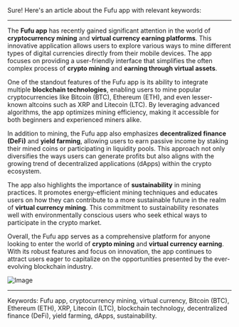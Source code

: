 Sure! Here's an article about the Fufu app with relevant keywords:

---

The **Fufu app** has recently gained significant attention in the world of **cryptocurrency mining** and **virtual currency earning platforms**. This innovative application allows users to explore various ways to mine different types of digital currencies directly from their mobile devices. The app focuses on providing a user-friendly interface that simplifies the often complex process of **crypto mining** and **earning through virtual assets**.

One of the standout features of the Fufu app is its ability to integrate multiple **blockchain technologies**, enabling users to mine popular cryptocurrencies like Bitcoin (BTC), Ethereum (ETH), and even lesser-known altcoins such as XRP and Litecoin (LTC). By leveraging advanced algorithms, the app optimizes mining efficiency, making it accessible for both beginners and experienced miners alike.

In addition to mining, the Fufu app also emphasizes **decentralized finance (DeFi)** and **yield farming**, allowing users to earn passive income by staking their mined coins or participating in liquidity pools. This approach not only diversifies the ways users can generate profits but also aligns with the growing trend of decentralized applications (dApps) within the crypto ecosystem.

The app also highlights the importance of **sustainability** in mining practices. It promotes energy-efficient mining techniques and educates users on how they can contribute to a more sustainable future in the realm of **virtual currency mining**. This commitment to sustainability resonates well with environmentally conscious users who seek ethical ways to participate in the crypto market.

Overall, the Fufu app serves as a comprehensive platform for anyone looking to enter the world of **crypto mining** and **virtual currency earning**. With its robust features and focus on innovation, the app continues to attract users eager to capitalize on the opportunities presented by the ever-evolving blockchain industry.

![Image](https://github.com/user-attachments/assets/31692037-0104-4703-abd1-696b6a7dd41b)

--- 

Keywords: Fufu app, cryptocurrency mining, virtual currency, Bitcoin (BTC), Ethereum (ETH), XRP, Litecoin (LTC), blockchain technology, decentralized finance (DeFi), yield farming, dApps, sustainability.